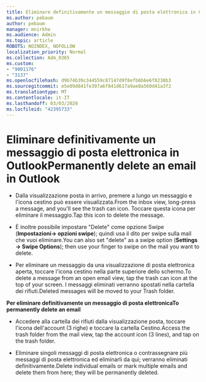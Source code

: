 ```yaml
---
title: Eliminare definitivamente un messaggio di posta elettronica in Outlook
ms.author: pebaum
author: pebaum
manager: mnirkhe
ms.audience: Admin
ms.topic: article
ROBOTS: NOINDEX, NOFOLLOW
localization_priority: Normal
ms.collection: Adm_O365
ms.custom:
- "9001176"
- "3137"
ms.openlocfilehash: d9b74b39c344559c87147d9f8efb6b6e6f8238b3
ms.sourcegitcommit: e5e09d841fe397a6f841d617a9ae0a560d41a3f2
ms.translationtype: MT
ms.contentlocale: it-IT
ms.lasthandoff: 03/03/2020
ms.locfileid: "42395733"
---
```

# <a name="permanently-delete-an-email-in-outlook"></a><span data-ttu-id="4f578-102">Eliminare definitivamente un messaggio di posta elettronica in Outlook</span><span class="sxs-lookup"><span data-stu-id="4f578-102">Permanently delete an email in Outlook</span></span>

- <span data-ttu-id="4f578-103">Dalla visualizzazione posta in arrivo, premere a lungo un messaggio e l'icona cestino può essere visualizzata.</span><span class="sxs-lookup"><span data-stu-id="4f578-103">From the inbox view, long-press a message, and you'll see the trash can icon.</span></span> <span data-ttu-id="4f578-104">Toccare questa icona per eliminare il messaggio.</span><span class="sxs-lookup"><span data-stu-id="4f578-104">Tap this icon to delete the message.</span></span>

- <span data-ttu-id="4f578-105">È inoltre possibile impostare "Delete" come opzione Swipe (**Impostazioni-> opzioni swipe**); quindi usa il dito per swipe sulla mail che vuoi eliminare.</span><span class="sxs-lookup"><span data-stu-id="4f578-105">You can also set "delete" as a swipe option (**Settings -> Swipe Options**); then use your finger to swipe on the mail you want to delete.</span></span> 

- <span data-ttu-id="4f578-106">Per eliminare un messaggio da una visualizzazione di posta elettronica aperta, toccare l'icona cestino nella parte superiore dello schermo.</span><span class="sxs-lookup"><span data-stu-id="4f578-106">To delete a message from an open email view, tap the trash can icon at the top of your screen.</span></span> <span data-ttu-id="4f578-107">I messaggi eliminati verranno spostati nella cartella dei rifiuti.</span><span class="sxs-lookup"><span data-stu-id="4f578-107">Deleted messages will be moved to your Trash folder.</span></span> 

<span data-ttu-id="4f578-108">**Per eliminare definitivamente un messaggio di posta elettronica**</span><span class="sxs-lookup"><span data-stu-id="4f578-108">**To permanently delete an email**</span></span>

- <span data-ttu-id="4f578-109">Accedere alla cartella dei rifiuti dalla visualizzazione posta, toccare l'icona dell'account (3 righe) e toccare la cartella Cestino.</span><span class="sxs-lookup"><span data-stu-id="4f578-109">Access the trash folder from the mail view, tap the account icon (3 lines), and tap on the trash folder.</span></span>

- <span data-ttu-id="4f578-110">Eliminare singoli messaggi di posta elettronica o contrassegnare più messaggi di posta elettronica ed eliminarli da qui; verranno eliminati definitivamente.</span><span class="sxs-lookup"><span data-stu-id="4f578-110">Delete individual emails or mark multiple emails and delete them from here; they will be permanently deleted.</span></span>